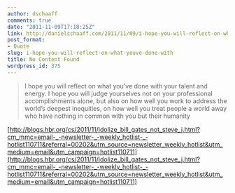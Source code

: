 ```yaml
---
author: dschaaff
comments: true
date: "2011-11-09T17:18:25Z"
link: http://danielschaaff.com/2011/11/09/i-hope-you-will-reflect-on-what-youve-done-with/
post_format:
- Quote
slug: i-hope-you-will-reflect-on-what-youve-done-with
title: No Content Found
wordpress_id: 375
---
```


<blockquote>I hope you will reflect on what you’ve done with your talent and energy. I hope you will judge yourselves not on your professional accomplishments alone, but also on how well you work to address the world’s deepest inequities, on how well you treat people a world away who have nothing in common with you but their humanity</blockquote>





[http://blogs.hbr.org/cs/2011/11/idolize_bill_gates_not_steve_j.html?cm_mmc=email-_-newsletter-_-weekly_hotlist-_-hotlist110711&referral=00202&utm_source=newsletter_weekly_hotlist&utm_medium=email&utm_campaign=hotlist110711](http://blogs.hbr.org/cs/2011/11/idolize_bill_gates_not_steve_j.html?cm_mmc=email-_-newsletter-_-weekly_hotlist-_-hotlist110711&referral=00202&utm_source=newsletter_weekly_hotlist&utm_medium=email&utm_campaign=hotlist110711)
